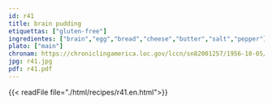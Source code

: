 ```yaml
---
id: r41
title: brain pudding
etiquettas: ["gluten-free"]
ingredientes: ["brain","egg","bread","cheese","butter","salt","pepper"]
plato: ["main"]
chronam: https://chroniclingamerica.loc.gov/lccn/sn82001257/1956-10-05/ed-1/seq-5/
jpg: r41.jpg
pdf: r41.pdf
---
```


{{< readFile file="./html/recipes/r41.en.html">}}